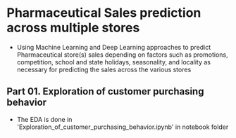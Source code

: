 # Pharmaceutical Sales prediction across multiple stores 

- Using Machine Learning and Deep Learning approaches to predict Pharmaceutical store(s) sales depending on factors such as promotions, competition, school and state holidays, seasonality, and locality as necessary for predicting the sales across the various stores

## Part 01. Exploration of customer purchasing behavior
- The EDA is done in 'Exploration_of_customer_purchasing_behavior.ipynb' in notebook folder